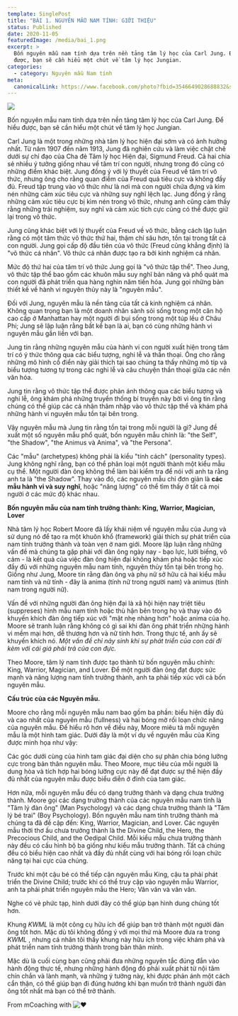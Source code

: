 ```yaml
---
template: SinglePost
title: "BÀI 1. NGUYÊN MẪU NAM TÍNH: GIỚI THIỆU"
status: Published
date: 2020-11-05
featuredImage: /media/bai_1.png
excerpt: >
  Bốn nguyên mẫu nam tính dựa trên nền tảng tâm lý học của Carl Jung. Để hiểu
  được, bạn sẽ cần hiểu một chút về tâm lý học Jungian.
categories:
  - category: Nguyên mẫu Nam tính
meta:
  canonicalLink: https://www.facebook.com/photo?fbid=3546649028688832&set=g.341609527284067
---
```

![](https://ucarecdn.com/5da73030-89c0-4451-873f-a3dabcf3348f/)

Bốn nguyên mẫu nam tính dựa trên nền tảng tâm lý học của Carl Jung. Để hiểu được, bạn sẽ cần hiểu một chút về tâm lý học Jungian.

Carl Jung là một trong những nhà tâm lý học hiện đại sớm và có ảnh hưởng nhất. Từ năm 1907 đến năm 1913, Jung đã nghiên cứu và làm việc chặt chẽ dưới sự chỉ đạo của Cha đẻ Tâm lý học Hiện đại, Sigmund Freud. Cả hai chia sẻ nhiều ý tưởng giống nhau về tâm trí con người, nhưng trong đó cũng có những điểm khác biệt. Jung đồng ý với lý thuyết của Freud về tâm trí vô thức, nhưng ông cho rằng quan điểm của Freud quá tiêu cực và không đầy đủ. Freud tập trung vào vô thức như là nơi mà con người chứa đựng và kìm nén những cảm xúc tiêu cực và những suy nghĩ lệch lạc. Jung đồng ý rằng những cảm xúc tiêu cực bị kìm nén trong vô thức, nhưng anh cũng cảm thấy rằng những trải nghiệm, suy nghĩ và cảm xúc tích cực cũng có thể được giữ lại trong vô thức.

Jung cũng khác biệt với lý thuyết của Freud về vô thức, bằng cách lập luận rằng có một tâm thức vô thức thứ hai, thậm chí sâu hơn, tồn tại trong tất cả con người. Jung gọi cấp độ đầu tiên của vô thức (Freud cũng khẳng định) là "vô thức cá nhân". Vô thức cá nhân được tạo ra bởi kinh nghiệm cá nhân.

Mức độ thứ hai của tâm trí vô thức Jung gọi là "vô thức tập thể". Theo Jung, vô thức tập thể bao gồm các khuôn mẫu suy nghĩ bản năng và phổ quát mà con người đã phát triển qua hàng nghìn năm tiến hóa. Jung gọi những bản thiết kế về hành vi nguyên thủy này là "nguyên mẫu".

Đối với Jung, nguyên mẫu là nền tảng của tất cả kinh nghiệm cá nhân. Không quan trọng bạn là một doanh nhân sành sỏi sống trong một căn hộ cao cấp ở Manhattan hay một người đi bụi sống trong một túp lều ở Châu Phi; Jung sẽ lập luận rằng bất kể bạn là ai, bạn có cùng những hành vi nguyên mẫu gắn liền với bạn.

Jung tin rằng những nguyên mẫu của hành vi con người xuất hiện trong tâm trí có ý thức thông qua các biểu tượng, nghi lễ và thần thoại. Ông cho rằng những mô hình cổ điển này giải thích tại sao chúng ta thấy những mô típ và biểu tượng tương tự trong các nghi lễ và câu chuyện thần thoại giữa các nền văn hóa.

Jung tin rằng vô thức tập thể được phản ánh thông qua các biểu tượng và nghi lễ, ông khám phá những truyền thống bí truyền này bởi vì ông tin rằng chúng có thể giúp các cá nhân thâm nhập vào vô thức tập thể và khám phá những hành vi nguyên mẫu tồn tại bên trong.

Vậy nguyên mẫu mà Jung tin rằng tồn tại trong mỗi người là gì? Jung đề xuất một số nguyên mẫu phổ quát, bốn nguyên mẫu chính là: "the Self", "the Shadow", "the Animus và Anima", và "the Persona".

Các "mẫu" (archetypes) không phải là kiểu "tính cách" (personality types). Jung không nghĩ rằng, bạn có thể phân loại một người thành một kiểu mẫu cụ thể. Một người đàn ông không thể làm bài kiểm tra để nói với anh ta rằng anh ta là "the Shadow". Thay vào đó, các nguyên mẫu chỉ đơn giản là **các mẫu hành vi và suy nghĩ**, hoặc "năng lượng" có thể tìm thấy ở tất cả mọi người ở các mức độ khác nhau.

**Bốn nguyên mẫu của nam tính trưởng thành: King, Warrior, Magician, Lover**

Nhà tâm lý học Robert Moore đã lấy khái niệm về nguyên mẫu của Jung và sử dụng nó để tạo ra một khuôn khổ (framework) giải thích sự phát triển của nam tính trưởng thành và toàn vẹn ở nam giới. Moore lập luận rằng những vấn đề mà chúng ta gặp phải với đàn ông ngày nay - bạo lực, lười biếng, vô cảm - là kết quả của việc đàn ông hiện đại không khám phá hoặc tiếp xúc đầy đủ với những nguyên mẫu nam tính, nguyên thủy tồn tại bên trong họ. Giống như Jung, Moore tin rằng đàn ông và phụ nữ sở hữu cả hai kiểu mẫu nam tính và nữ tính - đây là anima (tính nữ trong người nam) và animus (tính nam trong người nữ).

Vấn đề với những người đàn ông hiện đại là xã hội hiện nay triệt tiêu (suppreses) hình mẫu nam tính hoặc thù hận bên trong họ và thay vào đó khuyến khích đàn ông tiếp xúc với "mặt nhẹ nhàng hơn" hoặc anima của họ. Moore sẽ tranh luận rằng không có gì sai khi đàn ông phát triển những hành vi mềm mại hơn, dễ thương hơn và nữ tính hơn. Trong thực tế, anh ấy sẽ khuyến khích nó. *Một vấn đề chỉ nảy sinh khi sự phát triển của con cái đi kèm với cái giá phải trả của con đực.*

Theo Moore, tâm lý nam tính được tạo thành từ bốn nguyên mẫu chính: King, Warrior, Magician, and Lover. Để một người đàn ông đạt được sức mạnh và năng lượng nam tính trưởng thành, anh ta phải tiếp xúc với cả bốn nguyên mẫu.

**Cấu trúc của các Nguyên mẫu.**

Moore cho rằng mỗi nguyên mẫu nam bao gồm ba phần: biểu hiện đầy đủ và cao nhất của nguyên mẫu (fullness) và hai bóng mờ rối loạn chức năng của nguyên mẫu. Để hiểu rõ hơn về điều này, Moore miêu tả mỗi nguyên mẫu là một hình tam giác. Dưới đây là một ví dụ về nguyên mẫu của King được minh họa như vậy:

Các góc dưới cùng của hình tam giác đại diện cho sự phân chia bóng lưỡng cực trong bản thân nguyên mẫu. Theo Moore, mục tiêu của mỗi người là dung hòa và tích hợp hai bóng lưỡng cực này để đạt được sự thể hiện đầy đủ nhất của nguyên mẫu được biểu diễn ở đỉnh của tam giác.

Hơn nữa, mỗi nguyên mẫu đều có dạng trưởng thành và dạng chưa trưởng thành. Moore gọi các dạng trưởng thành của các nguyên mẫu nam tính là "Tâm lý đàn ông" (Man Psychology) và các dạng chưa trưởng thành là "Tâm lý bé trai" (Boy Psychology). Bốn nguyên mẫu nam tính trưởng thành mà chúng ta đã đề cập đến: King, Warrior, Magician, and Lover. Các nguyên mẫu thời thơ ấu chưa trưởng thành là the Divine Child, the Hero, the Precocious Child, and the Oedipal Child. Mỗi kiểu mẫu chưa trưởng thành này đều có cấu hình bộ ba giống như kiểu mẫu trưởng thành. Tất cả chúng đều có biểu hiện cao nhất và đầy đủ nhất cùng với hai bóng rối loạn chức năng tại hai cực của chúng.

Trước khi một cậu bé có thể tiếp cận nguyên mẫu King, cậu ta phải phát triển the Divine Child; trước khi có thể truy cập vào nguyên mẫu Warrior, anh ta phải phát triển nguyên mẫu the Hero; Vân vân và vân vân.

Nghe có vẻ phức tạp, hình dưới đây có thể giúp bạn hình dung chúng tốt hơn.

Khung *KWML* là một công cụ hữu ích để giúp bạn trở thành một người đàn ông tốt hơn. Mặc dù tôi không đồng ý với mọi thứ mà Moore đưa ra trong *KWML* , nhưng cá nhân tôi thấy khung này hữu ích trong việc khám phá và phát triển nam tính trưởng thành trong bản thân mình.

Mặc dù là cuối cùng bạn cũng phải đưa những nguyên tắc đúng đắn vào hành động thực tế, nhưng những hành động đó phải xuất phát từ nội tâm chín chắn và lành mạnh, và những ý tưởng này, khi được phản ánh một cách cẩn thận, có thể giúp bạn đi đúng hướng khi bạn muốn trở thành người đàn ông tốt nhất mà bạn có thể trở thành.

From mCoaching with ![❤️](https://static.xx.fbcdn.net/images/emoji.php/v9/tf3/1.5/16/2764.png)